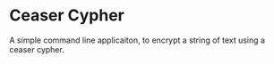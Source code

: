 # Ceaser Cypher

A simple command line applicaiton, to encrypt a string of text using a ceaser cypher.
